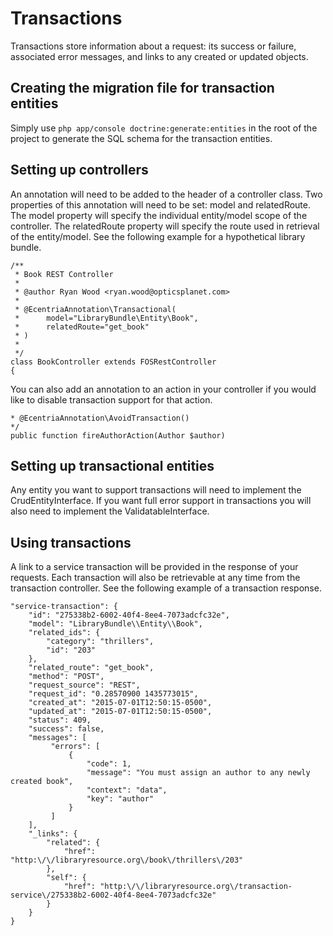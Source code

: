 Transactions
==========

Transactions store information about a request: its success or failure, associated error messages,
and links to any created or updated objects.

Creating the migration file for transaction entities
------------------------
Simply use ```php app/console doctrine:generate:entities``` in the root of the project to generate the SQL schema for
 the transaction entities.

Setting up controllers
------------------------
An annotation will need to be added to the header of a controller class. Two properties of this annotation
will need to be set: model and relatedRoute. The model property will specify the individual entity/model scope of
the controller. The relatedRoute property will specify the route used in retrieval of the entity/model. See the
following example for a hypothetical library bundle.

```
/**
 * Book REST Controller
 *
 * @author Ryan Wood <ryan.wood@opticsplanet.com>
 *
 * @EcentriaAnnotation\Transactional(
 *      model="LibraryBundle\Entity\Book",
 *      relatedRoute="get_book"
 * )
 *
 */
class BookController extends FOSRestController
{
```
You can also add an annotation to an action in your controller if you would like to disable transaction support for
that action.

```
* @EcentriaAnnotation\AvoidTransaction()
*/
public function fireAuthorAction(Author $author)
```

Setting up transactional entities
------------------------
Any entity you want to support transactions will need to implement the CrudEntityInterface. If you want full error
support in transactions you will also need to implement the ValidatableInterface.

Using transactions
------------------------
A link to a service transaction will be provided in the response of your requests. Each transaction will also be
 retrievable at any time from the transaction controller. See the following example of a transaction response.

```
"service-transaction": {
    "id": "275338b2-6002-40f4-8ee4-7073adcfc32e",
    "model": "LibraryBundle\\Entity\\Book",
    "related_ids": {
        "category": "thrillers",
        "id": "203"
    },
    "related_route": "get_book",
    "method": "POST",
    "request_source": "REST",
    "request_id": "0.28570900 1435773015",
    "created_at": "2015-07-01T12:50:15-0500",
    "updated_at": "2015-07-01T12:50:15-0500",
    "status": 409,
    "success": false,
    "messages": [
         "errors": [
             {
                 "code": 1,
                 "message": "You must assign an author to any newly created book",
                 "context": "data",
                 "key": "author"
             }
         ]
    ],
    "_links": {
        "related": {
            "href": "http:\/\/libraryresource.org\/book\/thrillers\/203"
        },
        "self": {
            "href": "http:\/\/libraryresource.org\/transaction-service\/275338b2-6002-40f4-8ee4-7073adcfc32e"
        }
    }
}
```